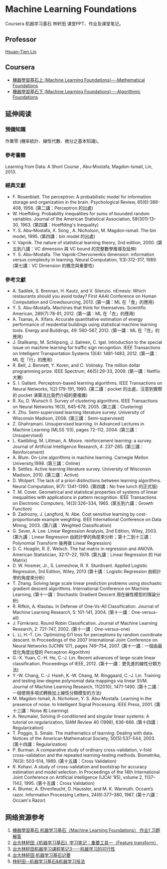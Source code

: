 # Machine Learning Foundations

Coursera 机器学习基石 林轩田 课堂PPT、作业及课堂笔记。

## Professor

[Hsuan-Tien Lin](https://www.csie.ntu.edu.tw/~htlin/)

## Coursera

- [機器學習基石上 (Machine Learning Foundations)---Mathematical Foundations](https://www.coursera.org/learn/ntumlone-mathematicalfoundations)
- [機器學習基石下 (Machine Learning Foundations)---Algorithmic Foundations](https://www.coursera.org/learn/ntumlone-algorithmicfoundations)

## 延伸阅读

### 預備知識

作業零 (機率統計、線性代數、微分之基本知識)。

### 參考書籍

Learning from Data: A Short Course , Abu-Mostafa, Magdon-Ismail, Lin, 2013.

### 經典文獻

- F. Rosenblatt. The perceptron: A probabilistic model for information storage and organization in the brain. Psychological Review, 65(6):386-408, 1958. (第二講：Perceptron 的出處)
- W. Hoeffding. Probability inequalities for sums of bounded random variables. Journal of the American Statistical Association, 58(301):13–30, 1963. (第四講：Hoeffding's Inequality)
- Y. S. Abu-Mostafa, X. Song , A. Nicholson, M. Magdon-ismail. The bin model, 1995. (第四講：bin model 的出處)
- V. Vapnik. The nature of statistical learning theory, 2nd edition, 2000. (第五到八講：VC dimension 與 VC bound 的完整數學推導及延伸)
- Y. S. Abu-Mostafa. The Vapnik-Chervonenkis dimension: information versus complexity in learning. Neural Computation, 1(3):312-317, 1989. (第七講：VC Dimension 的概念與重要性)

### 參考文獻

- A. Sadilek, S. Brennan, H. Kautz, and V. Silenzio. nEmesis: Which restaurants should you avoid today? First AAAI Conference on Human Computation and Crowdsourcing, 2013. (第一講：ML 在「食」的應用)
- Y. S. Abu-Mostafa. Machines that think for themselves. Scientific American, 289(7):78-81, 2012. (第一講：ML 在「衣」的應用)
- A. Tsanas, A. Xifara. Accurate quantitative estimation of energy performance of residential buildings using statistical machine learning tools. Energy and Buildings, 49: 560-567, 2012. (第一講：ML 在「住」的應用)
- J. Stallkamp, M. Schlipsing, J. Salmen, C. Igel. Introduction to the special issue on machine learning for traffic sign recognition. IEEE Transactions on Intelligent Transportation Systems 13(4): 1481-1483, 2012. (第一講：ML 在「行」的應用)
- R. Bell, J. Bennett, Y. Koren, and C. Volinsky. The million dollar programming prize. IEEE Spectrum, 46(5):29-33, 2009. (第一講：Netflix 大賽)
- S. I. Gallant. Perceptron-based learning algorithms. IEEE Transactions on Neural Networks, 1(2):179-191, 1990. (第二講：pocket 的出處，注意到實際的 pocket 演算法比我們介紹的要複雜)
- R. Xu, D. Wunsch II. Survey of clustering algorithms. IEEE Transactions on Neural Networks 16(3), 645-678, 2005. (第三講：Clustering)
- X. Zhu. Semi-supervised learning literature survey. University of Wisconsin Madison, 2008. (第三講：Semi-supervised)
- Z. Ghahramani. Unsupervised learning. In Advanced Lectures in Machine Learning (MLSS ’03), pages 72–112, 2004. (第三講：Unsupervised)
- L. Kaelbling, M. Littman, A. Moore. reinforcement learning: a survey. Journal of Artificial Intelligence Research, 4: 237-285. (第三講：Reinforcement)
- A. Blum. On-Line algorithms in machine learning. Carnegie Mellon University,1998. (第三講：Online)
- B. Settles. Active learning literature survey. University of Wisconsin Madison, 2010. (第三講：Active)
- D. Wolpert. The lack of a priori distinctions between learning algorithms. Neural Computation, 8(7): 1341-1390. (第四講：No free lunch 的正式版)
- T. M. Cover. Geometrical and statistical properties of systems of linear inequalities with applications in pattern recognition. IEEE Transactions on Electronic Computers, 14(3):326–334, 1965. (第五到六講：Growth Function)
- B. Zadrozny, J. Langford, N. Abe. Cost sensitive learning by cost-proportionate example weighting. IEEE International Conference on Data Mining, 2003. (第八講：Weighted Classification)
- G. Sever, A. Lee. Linear Regression Analysis, 2nd Edition, Wiley, 2003. (第九講：Linear Regression 由統計學的角度來分析；第十二到十三講：Polynomial Transform 後再做 Linear Regression)
- D. C. Hoaglin, R. E. Welsch. The hat matrix in regression and ANOVA. American Statistician, 32:17–22, 1978. (第九講：Linear Regression 的 Hat Matrix)
- D. W. Hosmer, Jr., S. Lemeshow, R. X. Sturdivant. Applied Logistic Regression, 3rd Edition, Wiley, 2013 (第十講：Logistic Regression 由統計學的角度來分析)
- T. Zhang. Solving large scale linear prediction problems using stochastic gradient descent algorithms. International Conference on Machine Learning, (第十一講：Stochastic Gradient Descent 用在線性模型的理論分析)
- R. Rifkin, A. Klautau. In Defense of One-Vs-All Classification. Journal of Machine Learning Research, 5: 101-141, 2004. (第十一講：One-versus-all)
- J. Fürnkranz. Round Robin Classification. Journal of Machine Learning Research, 2: 721-747, 2002. (第十一講：One-versus-one)
- L. Li, H.-T. Lin. Optimizing 0/1 loss for perceptrons by random coordinate descent. In Proceedings of the 2007 International Joint Conference on Neural Networks (IJCNN ’07), pages 749–754, 2007. (第十一講：一個由最佳化角度出發的 Perceptron Algorithm)
- G.-X. Yuan, C.-H. Ho, C.-J. Lin. Recent advances of large-scale linear classification. Proceedings of IEEE, 2012. (第十一講：更先進的線性分類方法)
- Y.-W. Chang, C.-J. Hsieh, K.-W. Chang, M. Ringgaard, C.-J. Lin. Training and testing low-degree polynomial data mappings via linear SVM. Journal of Machine Learning Research, 11(2010), 1471-1490. (第十二講：一個使用多項式轉換加上線性分類模型的方法)
- M. Magdon-Ismail, A. Nicholson, Y. S. Abu-Mostafa. Learning in the presence of noise. In Intelligent Signal Processing. IEEE Press, 2001. (第十三講：Noise 和 Learning)
- A. Neumaier, Solving ill-conditioned and singular linear systems: A tutorial on regularization, SIAM Review 40 (1998), 636-666. (第十四講：Regularization)
- T. Poggio, S. Smale. The mathematics of learning: Dealing with data. Notices of the American Mathematical Society, 50(5):537–544, 2003. (第十四講：Regularization)
- P. Burman. A comparative study of ordinary cross-validation, v-fold cross-validation and the repeated learning-testing methods. Biometrika, 76(3): 503–514, 1989. (第十五講：Cross Validation)
- R. Kohavi. A study of cross-validation and bootstrap for accuracy estimation and model selection. In Proceedings of the 14th International Joint Conference on Artificial intelligence (IJCAI ’95), volume 2, 1137–1143, 1995. (第十五講：Cross Validation)
- A. Blumer, A. Ehrenfeucht, D. Haussler, and M. K. Warmuth. Occam’s razor. Information Processing Letters, 24(6):377–380, 1987. (第十六講：Occam's Razor)

## 网络资源参考

1. [機器學習基石 机器学习基石（Machine Learning Foundations） 作业1 习题解答](http://blog.csdn.net/a1015553840/article/details/50986313)
1. [台大林轩田《机器学习基石》学习笔记：重要工具一（Feature transform）](http://blog.csdn.net/qq_22717679/article/details/51179198)
1. [台大林轩田机器学习课程笔记3----机器学习的可行性](http://blog.csdn.net/SteveYinger/article/details/51171828)
1. [台大林轩田·机器学习基石记要](http://blog.csdn.net/qiusuoxiaozi/article/details/51558497)
1. [林轩田--机器学习基石&机器学习技法](http://blog.csdn.net/youyuyixiu/article/details/54317895)